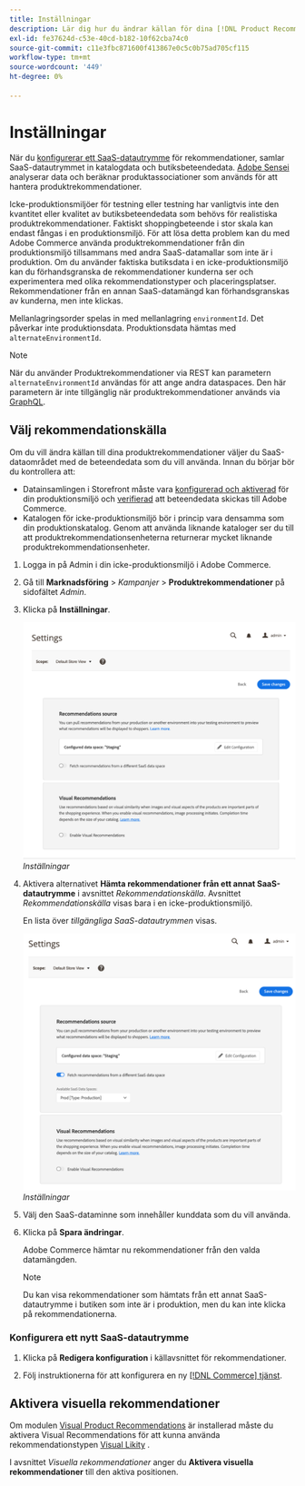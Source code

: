 ```yaml
---
title: Inställningar
description: Lär dig hur du ändrar källan för dina [!DNL Product Recommendations] -data och hur du aktiverar visuella rekommendationer.
exl-id: fe37624d-c53e-40cd-b182-10f62cba74c0
source-git-commit: c11e3fbc871600f413867e0c5c0b75ad705cf115
workflow-type: tm+mt
source-wordcount: '449'
ht-degree: 0%

---
```


# Inställningar

När du [konfigurerar ett SaaS-datautrymme](../landing/saas.md#saas-configuration) för rekommendationer, samlar SaaS-datautrymmet in katalogdata och butiksbeteendedata. [Adobe Sensei](https://www.adobe.com/sensei.html) analyserar data och beräknar produktassociationer som används för att hantera produktrekommendationer.

Icke-produktionsmiljöer för testning eller testning har vanligtvis inte den kvantitet eller kvalitet av butiksbeteendedata som behövs för realistiska produktrekommendationer. Faktiskt shoppingbeteende i stor skala kan endast fångas i en produktionsmiljö. För att lösa detta problem kan du med Adobe Commerce använda produktrekommendationer från din produktionsmiljö tillsammans med andra SaaS-datamallar som inte är i produktion. Om du använder faktiska butiksdata i en icke-produktionsmiljö kan du förhandsgranska de rekommendationer kunderna ser och experimentera med olika rekommendationstyper och placeringsplatser. Rekommendationer från en annan SaaS-datamängd kan förhandsgranskas av kunderna, men inte klickas.

Mellanlagringsorder spelas in med mellanlagring `environmentId`. Det påverkar inte produktionsdata. Produktionsdata hämtas med `alternateEnvironmentId`.

>[!NOTE]
>
>När du använder Produktrekommendationer via REST kan parametern `alternateEnvironmentId` användas för att ange andra dataspaces. Den här parametern är inte tillgänglig när produktrekommendationer används via [GraphQL](https://developer.adobe.com/commerce/services/graphql/recommendations/recommendations/).

## Välj rekommendationskälla

Om du vill ändra källan till dina produktrekommendationer väljer du SaaS-dataområdet med de beteendedata som du vill använda. Innan du börjar bör du kontrollera att:

- Datainsamlingen i Storefront måste vara [konfigurerad och aktiverad](install-configure.md) för din produktionsmiljö och [verifierad](verify.md) att beteendedata skickas till Adobe Commerce.
- Katalogen för icke-produktionsmiljö bör i princip vara densamma som din produktionskatalog. Genom att använda liknande kataloger ser du till att produktrekommendationsenheterna returnerar mycket liknande produktrekommendationsenheter.

1. Logga in på Admin i din icke-produktionsmiljö i Adobe Commerce.

1. Gå till **Marknadsföring** > _Kampanjer_ > **Produktrekommendationer** på sidofältet _Admin_.

1. Klicka på **Inställningar**.

   ![inställningar för produktrekommendation](assets/settings.png)
   _Inställningar_

1. Aktivera alternativet **Hämta rekommendationer från ett annat SaaS-datautrymme** i avsnittet _Rekommendationskälla_. Avsnittet _Rekommendationskälla_ visas bara i en icke-produktionsmiljö.

   En lista över _tillgängliga SaaS-datautrymmen_ visas.

   ![inställningar för produktrekommendation](assets/settings-select-saas.png)
   _Inställningar_

1. Välj den SaaS-dataminne som innehåller kunddata som du vill använda.

1. Klicka på **Spara ändringar**.

   Adobe Commerce hämtar nu rekommendationer från den valda datamängden.

   >[!NOTE]
   >
   > Du kan visa rekommendationer som hämtats från ett annat SaaS-datautrymme i butiken som inte är i produktion, men du kan inte klicka på rekommendationerna.

### Konfigurera ett nytt SaaS-datautrymme

1. Klicka på **Redigera konfiguration** i källavsnittet för rekommendationer.

1. Följ instruktionerna för att konfigurera en ny [[!DNL Commerce] tjänst](/help/landing/saas.md).

## Aktivera visuella rekommendationer

Om modulen [Visual Product Recommendations](install-configure.md) är installerad måste du aktivera Visual Recommendations för att kunna använda rekommendationstypen [Visual Likity](type.md#visualsim) .

I avsnittet _Visuella rekommendationer_ anger du **Aktivera visuella rekommendationer** till den aktiva positionen.

